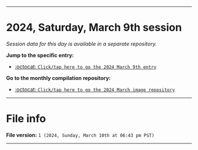 
***

# 2024, Saturday, March 9th session

_Session data for this day is available in a separate repository._

**Jump to the specific entry:**

- [:octocat: `Click/tap here to go the 2024 March 9th entry`](https://github.com/seanpm2001/SeansLifeArchive_Images_ModernSmurfsVillage_Y2024_V3/tree/SeansLifeArchive_ModernSmurfsVillage_Y2024_V3_Main-dev/03_March/09/)

**Go to the monthly compilation repository:**

- [:octocat: `Click/tap here to go the 2024 March image repository`](https://github.com/seanpm2001/SeansLifeArchive_Images_ModernSmurfsVillage_Y2024_V3/)

***

# File info

**File version:** `1 (2024, Sunday, March 10th at 06:43 pm PST)`

***
